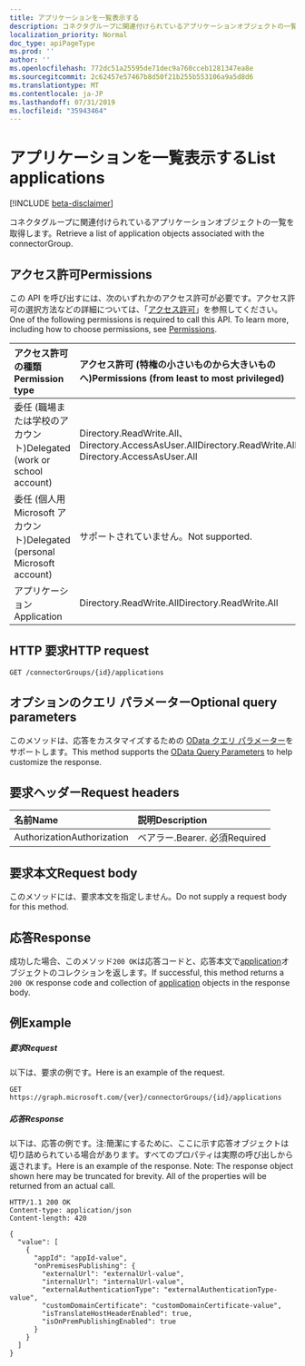 ```yaml
---
title: アプリケーションを一覧表示する
description: コネクタグループに関連付けられているアプリケーションオブジェクトの一覧を取得します。
localization_priority: Normal
doc_type: apiPageType
ms.prod: ''
author: ''
ms.openlocfilehash: 772dc51a25595de71dec9a760cceb1281347ea8e
ms.sourcegitcommit: 2c62457e57467b8d50f21b255b553106a9a5d8d6
ms.translationtype: MT
ms.contentlocale: ja-JP
ms.lasthandoff: 07/31/2019
ms.locfileid: "35943464"
---
```

# <a name="list-applications"></a><span data-ttu-id="a4e4c-103">アプリケーションを一覧表示する</span><span class="sxs-lookup"><span data-stu-id="a4e4c-103">List applications</span></span>

[!INCLUDE [beta-disclaimer](../../includes/beta-disclaimer.md)]

<span data-ttu-id="a4e4c-104">コネクタグループに関連付けられているアプリケーションオブジェクトの一覧を取得します。</span><span class="sxs-lookup"><span data-stu-id="a4e4c-104">Retrieve a list of application objects associated with the connectorGroup.</span></span>
## <a name="permissions"></a><span data-ttu-id="a4e4c-105">アクセス許可</span><span class="sxs-lookup"><span data-stu-id="a4e4c-105">Permissions</span></span>
<span data-ttu-id="a4e4c-p101">この API を呼び出すには、次のいずれかのアクセス許可が必要です。アクセス許可の選択方法などの詳細については、「[アクセス許可](/graph/permissions-reference)」を参照してください。</span><span class="sxs-lookup"><span data-stu-id="a4e4c-p101">One of the following permissions is required to call this API. To learn more, including how to choose permissions, see [Permissions](/graph/permissions-reference).</span></span>

|<span data-ttu-id="a4e4c-108">アクセス許可の種類</span><span class="sxs-lookup"><span data-stu-id="a4e4c-108">Permission type</span></span>      | <span data-ttu-id="a4e4c-109">アクセス許可 (特権の小さいものから大きいものへ)</span><span class="sxs-lookup"><span data-stu-id="a4e4c-109">Permissions (from least to most privileged)</span></span>              |
|:--------------------|:---------------------------------------------------------|
|<span data-ttu-id="a4e4c-110">委任 (職場または学校のアカウント)</span><span class="sxs-lookup"><span data-stu-id="a4e4c-110">Delegated (work or school account)</span></span> | <span data-ttu-id="a4e4c-111">Directory.ReadWrite.All、Directory.AccessAsUser.All</span><span class="sxs-lookup"><span data-stu-id="a4e4c-111">Directory.ReadWrite.All, Directory.AccessAsUser.All</span></span>    |
|<span data-ttu-id="a4e4c-112">委任 (個人用 Microsoft アカウント)</span><span class="sxs-lookup"><span data-stu-id="a4e4c-112">Delegated (personal Microsoft account)</span></span> | <span data-ttu-id="a4e4c-113">サポートされていません。</span><span class="sxs-lookup"><span data-stu-id="a4e4c-113">Not supported.</span></span>    |
|<span data-ttu-id="a4e4c-114">アプリケーション</span><span class="sxs-lookup"><span data-stu-id="a4e4c-114">Application</span></span> | <span data-ttu-id="a4e4c-115">Directory.ReadWrite.All</span><span class="sxs-lookup"><span data-stu-id="a4e4c-115">Directory.ReadWrite.All</span></span> |

## <a name="http-request"></a><span data-ttu-id="a4e4c-116">HTTP 要求</span><span class="sxs-lookup"><span data-stu-id="a4e4c-116">HTTP request</span></span>
<!-- { "blockType": "ignored" } -->
```http
GET /connectorGroups/{id}/applications
```
## <a name="optional-query-parameters"></a><span data-ttu-id="a4e4c-117">オプションのクエリ パラメーター</span><span class="sxs-lookup"><span data-stu-id="a4e4c-117">Optional query parameters</span></span>
<span data-ttu-id="a4e4c-118">このメソッドは、応答をカスタマイズするための [OData クエリ パラメーター](https://developer.microsoft.com/graph/docs/concepts/query_parameters)をサポートします。</span><span class="sxs-lookup"><span data-stu-id="a4e4c-118">This method supports the [OData Query Parameters](https://developer.microsoft.com/graph/docs/concepts/query_parameters) to help customize the response.</span></span>

## <a name="request-headers"></a><span data-ttu-id="a4e4c-119">要求ヘッダー</span><span class="sxs-lookup"><span data-stu-id="a4e4c-119">Request headers</span></span>
| <span data-ttu-id="a4e4c-120">名前</span><span class="sxs-lookup"><span data-stu-id="a4e4c-120">Name</span></span>      |<span data-ttu-id="a4e4c-121">説明</span><span class="sxs-lookup"><span data-stu-id="a4e4c-121">Description</span></span>|
|:----------|:----------|
| <span data-ttu-id="a4e4c-122">Authorization</span><span class="sxs-lookup"><span data-stu-id="a4e4c-122">Authorization</span></span>  | <span data-ttu-id="a4e4c-123">ベアラー.</span><span class="sxs-lookup"><span data-stu-id="a4e4c-123">Bearer.</span></span> <span data-ttu-id="a4e4c-124">必須</span><span class="sxs-lookup"><span data-stu-id="a4e4c-124">Required</span></span>|

## <a name="request-body"></a><span data-ttu-id="a4e4c-125">要求本文</span><span class="sxs-lookup"><span data-stu-id="a4e4c-125">Request body</span></span>
<span data-ttu-id="a4e4c-126">このメソッドには、要求本文を指定しません。</span><span class="sxs-lookup"><span data-stu-id="a4e4c-126">Do not supply a request body for this method.</span></span>

## <a name="response"></a><span data-ttu-id="a4e4c-127">応答</span><span class="sxs-lookup"><span data-stu-id="a4e4c-127">Response</span></span>

<span data-ttu-id="a4e4c-128">成功した場合、このメソッド`200 OK`は応答コードと、応答本文で[application](../resources/application.md)オブジェクトのコレクションを返します。</span><span class="sxs-lookup"><span data-stu-id="a4e4c-128">If successful, this method returns a `200 OK` response code and collection of [application](../resources/application.md) objects in the response body.</span></span>
## <a name="example"></a><span data-ttu-id="a4e4c-129">例</span><span class="sxs-lookup"><span data-stu-id="a4e4c-129">Example</span></span>
##### <a name="request"></a><span data-ttu-id="a4e4c-130">要求</span><span class="sxs-lookup"><span data-stu-id="a4e4c-130">Request</span></span>
<span data-ttu-id="a4e4c-131">以下は、要求の例です。</span><span class="sxs-lookup"><span data-stu-id="a4e4c-131">Here is an example of the request.</span></span>
<!-- {
  "blockType": "request",
  "name": "get_applications"
}-->
```http
GET https://graph.microsoft.com/{ver}/connectorGroups/{id}/applications
```
##### <a name="response"></a><span data-ttu-id="a4e4c-132">応答</span><span class="sxs-lookup"><span data-stu-id="a4e4c-132">Response</span></span>
<span data-ttu-id="a4e4c-p103">以下は、応答の例です。注:簡潔にするために、ここに示す応答オブジェクトは切り詰められている場合があります。すべてのプロパティは実際の呼び出しから返されます。</span><span class="sxs-lookup"><span data-stu-id="a4e4c-p103">Here is an example of the response. Note: The response object shown here may be truncated for brevity. All of the properties will be returned from an actual call.</span></span>
<!-- {
  "blockType": "response",
  "truncated": true,
  "@odata.type": "microsoft.graph.application",
  "isCollection": true
} -->
```http
HTTP/1.1 200 OK
Content-type: application/json
Content-length: 420

{
  "value": [
    {
      "appId": "appId-value",
      "onPremisesPublishing": {
        "externalUrl": "externalUrl-value",
        "internalUrl": "internalUrl-value",
        "externalAuthenticationType": "externalAuthenticationType-value",
        "customDomainCertificate": "customDomainCertificate-value",
        "isTranslateHostHeaderEnabled": true,
        "isOnPremPublishingEnabled": true
      }
    }
  ]
}
```

<!-- uuid: 8fcb5dbc-d5aa-4681-8e31-b001d5168d79
2015-10-25 14:57:30 UTC -->
<!--
{
  "type": "#page.annotation",
  "description": "List applications",
  "keywords": "",
  "section": "documentation",
  "tocPath": "",
  "suppressions": []
}
-->
